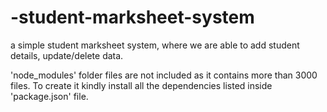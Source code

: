# -student-marksheet-system
 a simple student marksheet system, where we are able to add student details, update/delete data.
 
'node_modules' folder files are not included as it contains more than 3000 files. 
To create it kindly install all the dependencies listed inside 'package.json' file.

